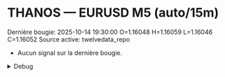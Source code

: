 # THANOS — EURUSD M5 (auto/15m)
Dernière bougie: 2025-10-14 19:30:00  O=1.16048  H=1.16059  L=1.16046  C=1.16052
Source active: twelvedata_repo

- Aucun signal sur la dernière bougie.

<details><summary>Debug</summary>

- TD_API_KEY manquant.

</details>